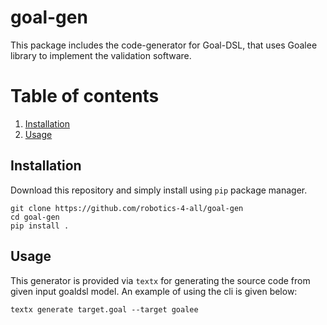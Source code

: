 # goal-gen

This package includes the code-generator for Goal-DSL, that uses Goalee library to implement
the validation software.

# Table of contents
1. [Installation](#installation)
2. [Usage](#usage)


## Installation

Download this repository and simply install using `pip` package manager.

```
git clone https://github.com/robotics-4-all/goal-gen
cd goal-gen
pip install .
```

## Usage

This generator is provided via `textx` for generating the source code from given input goaldsl
model. An example of using the cli is given below:

```
textx generate target.goal --target goalee
```